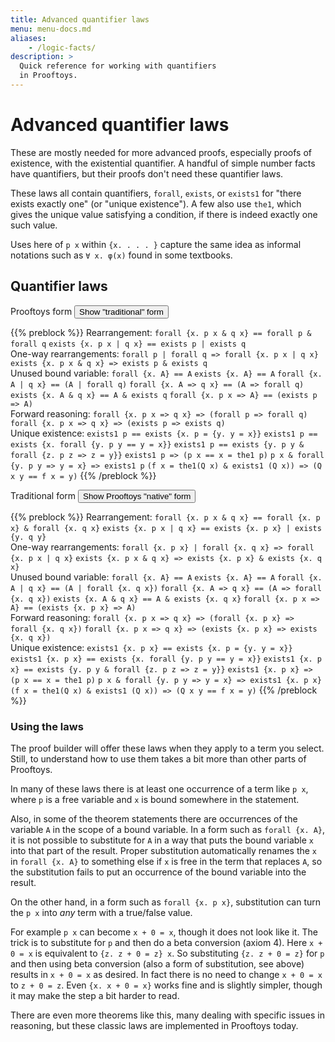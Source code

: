 ```yaml
---
title: Advanced quantifier laws
menu: menu-docs.md
aliases:
    - /logic-facts/
description: >
  Quick reference for working with quantifiers
  in Prooftoys.
---
```


# Advanced quantifier laws

These are mostly needed for more advanced proofs, especially proofs of
existence, with the existential quantifier.  A handful of simple
number facts have quantifiers, but their proofs don't need these
quantifier laws.

These laws all contain quantifiers, `forall`, `exists`, or `exists1`
for "there exists exactly one" (or "unique existence").  A few also
use `the1`, which gives the unique value satisfying a condition, if
there is indeed exactly one such value.

Uses here of `p x` within `{x. . . . }` capture the same idea as
informal notations such as <code>∀ x. &phi;(x)</code> found in some
textbooks.

## Quantifier laws

<span id=hello>
Prooftoys form
<input type=button value="Show &quot;traditional&quot; form"
 onclick="$('#hello, #goodbye').toggleClass('hidden')">

{{% preblock %}}
Rearrangement:
`forall {x. p x & q x} == forall p & forall q`
`exists {x. p x | q x} == exists p | exists q`\
One-way rearrangements:
`forall p | forall q => forall {x. p x | q x}`
`exists {x. p x & q x} => exists p & exists q`\
Unused bound variable:
`forall {x. A} == A`
`exists {x. A} == A`
`forall {x. A | q x} == (A | forall q)`
`forall {x. A => q x} == (A => forall q)`
`exists {x. A & q x} == A & exists q`
`forall {x. p x => A} == (exists p => A)`\
Forward reasoning:
`forall {x. p x => q x} => (forall p => forall q)`
`forall {x. p x => q x} => (exists p => exists q)`\
Unique existence:
`exists1 p == exists {x. p = {y. y = x}}`
`exists1 p == exists {x. forall {y. p y == y = x}}`
`exists1 p == exists {y. p y & forall {z. p z => z = y}}`
`exists1 p => (p x == x = the1 p)`
`p x & forall {y. p y => y = x} => exists1 p`
`(f x = the1(Q x) & exists1 (Q x)) => (Q x y == f x = y)`
{{% /preblock %}}
</span>

<span id=goodbye class=hidden>
Traditional form
<input type=button value="Show Prooftoys &quot;native&quot; form"
 onclick="Toy.keepScroll(function() {$('#goodbye, #hello').toggleClass('hidden')})">

{{% preblock %}}
Rearrangement:
`forall {x. p x & q x} == forall {x. p x} & forall {x. q x}`
`exists {x. p x | q x} == exists {x. p x} | exists {y. q y}`\
One-way rearrangements:
`forall {x. p x} | forall {x. q x} => forall {x. p x | q x}`
`exists {x. p x & q x} => exists {x. p x} & exists {x. q x}`\
Unused bound variable:
`forall {x. A} == A`
`exists {x. A} == A`
`forall {x. A | q x} == (A | forall {x. q x})`
`forall {x. A => q x} == (A => forall {x. q x})`
`exists {x. A & q x} == A & exists {x. q x}`
`forall {x. p x => A} == (exists {x. p x} => A)`\
Forward reasoning:
`forall {x. p x => q x} => (forall {x. p x} => forall {x. q x})`
`forall {x. p x => q x} => (exists {x. p x} => exists {x. q x})`\
Unique existence:
`exists1 {x. p x} == exists {x. p = {y. y = x}}`
`exists1 {x. p x} == exists {x. forall {y. p y == y = x}}`
`exists1 {x. p x} == exists {y. p y & forall {z. p z => z = y}}`
`exists1 {x. p x} => (p x == x = the1 p)`
`p x & forall {y. p y => y = x} => exists1 {x. p x}`
`(f x = the1(Q x) & exists1 (Q x)) => (Q x y == f x = y)`
{{% /preblock %}}
</span>

### Using the laws

The proof builder will offer these laws when they apply to a term you
select.  Still, to understand how to use them takes a bit more
than other parts of Prooftoys.

In many of these laws there is at least one occurrence of
a term like `p x`, where `p` is a free variable and `x` is
bound somewhere in the statement.

Also, in some of the theorem statements there are occurrences of the
variable `A` in the scope of a bound variable.  In a form such as
`forall {x. A}`, it is not possible to substitute for `A` in a way
that puts the bound variable `x` into that part of the result.  Proper
substitution automatically renames the `x` in `forall {x. A}` to
something else if `x` is free in the term that replaces `A`, so the
substitution fails to put an occurrence of the bound variable into the
result.

On the other hand, in a form such as `forall {x. p x}`, substitution
can turn the `p x` into _any_ term with a true/false value.

For example `p x` can become `x + 0 = x`, though it does not look like
it.  The trick is to substitute for `p` and then do a beta conversion
(axiom 4).  Here `x + 0 = x` is equivalent to `{z. z + 0 = z} x`.  So
substituting `{z. z + 0 = z}` for `p` and then using beta conversion
(also a form of substitution, see above) results in `x + 0 = x` as
desired.  In fact there is no need to change `x + 0 = x` to `z + 0 =
z`.  Even `{x. x + 0 = x}` works fine and is slightly simpler, though
it may make the step a bit harder to read.

There are even more theorems like this, many dealing with specific
issues in reasoning, but these classic laws are implemented in
Prooftoys today.
